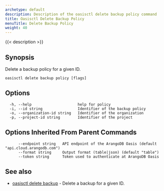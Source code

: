 ```yaml
---
archetype: default
description: Description of the oasisctl delete backup policy command
title: Oasisctl Delete Backup Policy
menuTitle: Delete Backup Policy
weight: 40
---
```

{{< description >}}
## Synopsis
Delete a backup policy for a given ID.

```
oasisctl delete backup policy [flags]
```

## Options
```
  -h, --help                     help for policy
  -i, --id string                Identifier of the backup policy
  -o, --organization-id string   Identifier of the organization
  -p, --project-id string        Identifier of the project
```

## Options Inherited From Parent Commands
```
      --endpoint string   API endpoint of the ArangoDB Oasis (default "api.cloud.arangodb.com")
      --format string     Output format (table|json) (default "table")
      --token string      Token used to authenticate at ArangoDB Oasis
```

## See also
* [oasisctl delete backup](delete-backup.md)	 - Delete a backup for a given ID.

